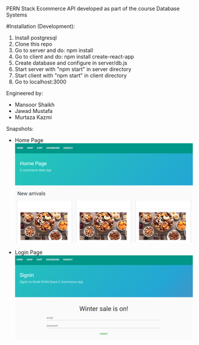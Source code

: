 PERN Stack Ecommerce API developed as part of the course Database Systems

#Installation (Development):
1. Install postgresql
2. Clone this repo
3. Go to server and do: npm install
4. Go to client and do: npm install create-react-app
5. Create database and configure in server/db.js
6. Start server with "npm start" in server directory
7. Start client with "npm start" in client directory
8. Go to localhost:3000

Engineered by:
- Mansoor Shaikh
- Jawad Mustafa
- Murtaza Kazmi

Snapshots:

- Home Page
![home_page](https://github.com/Murtaza-Kazmi/Ecommerce-PERN-Stack/blob/master/Current_Home_Page.PNG)

- Login Page
![login_page](https://github.com/Murtaza-Kazmi/Ecommerce-PERN-Stack/blob/master/Current_Login_Page.PNG)


